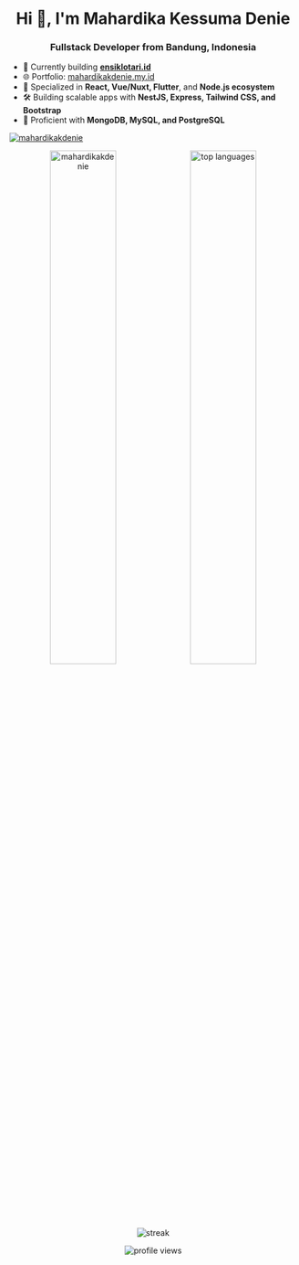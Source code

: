<h1 align="center">Hi 👋, I'm Mahardika Kessuma Denie</h1>
<h3 align="center">Fullstack Developer from Bandung, Indonesia</h3>

- 🔭 Currently building **[ensiklotari.id](https://ensiklotari.id)**
- 🌐 Portfolio: <a href="https://mahardikakdenie.my.id" target="_blank">mahardikakdenie.my.id</a>
- 💼 Specialized in **React, Vue/Nuxt, Flutter**, and **Node.js ecosystem**
- 🛠️ Building scalable apps with **NestJS, Express, Tailwind CSS, and Bootstrap**
- 💾 Proficient with **MongoDB, MySQL, and PostgreSQL**

<p align="left">
  <a href="https://github.com/ryo-ma/github-profile-trophy">
    <img src="https://github-profile-trophy.vercel.app/?username=mahardikakdenie" alt="mahardikakdenie" />
  </a>
</p>
  
<!-- START: Stats -->
<p align="center">
  <img src="https://github-readme-stats.vercel.app/api?username=mahardikakdenie&show_icons=true&theme=github_dark&locale=en" alt="mahardikakdenie" width="48%" />
  <img src="https://github-readme-stats.vercel.app/api/top-langs/?username=mahardikakdenie&layout=compact&theme=github_dark&langs_count=6" alt="top languages" width="48%" />
</p>
<p align="center">
  <img src="https://github-readme-streak-stats.herokuapp.com/?user=mahardikakdenie&theme=github_dark" alt="streak" />
</p>
<!-- END: Stats -->

<!-- END: Tech Stack -->

<p align="center">
  <img src="https://komarev.com/ghpvc/?username=mahardikakdenie&label=Profile%20views&color=0e75b6&style=flat" alt="profile views" />
</p>
